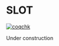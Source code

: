 # SLOT

[![coqchk](https://github.com/libtx/SLOT/actions/workflows/coqchk.yml/badge.svg)](https://github.com/libtx/SLOT/actions/workflows/coqchk.yml)

Under construction
